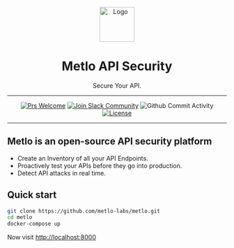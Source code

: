 <p align="center">
  <img alt="Logo" src="https://storage.googleapis.com/metlo-security-public-images/metlo_logo_horiz%404x.jpg" height="80" />
  <h1 align="center">Metlo API Security</h1>
  <p align="center">Secure Your API.</p>
</p>

---
<div align="center">

[![Prs Welcome](https://img.shields.io/badge/PRs-welcome-brightgreen.svg?style=shields)](http://makeapullrequest.com)
[![Join Slack Community](https://img.shields.io/badge/slack%20community-join-blue)](https://metlo.com/slack)
![Github Commit Activity](https://img.shields.io/github/commit-activity/m/metlo-labs/metlo)
[![License](https://img.shields.io/badge/license-MIT-brightgreen)](/LICENSE)

</div>

---

## Metlo is an open-source API security platform
* Create an Inventory of all your API Endpoints.
* Proactively test your APIs before they go into production.
* Detect API attacks in real time.

## Quick start
```bash
git clone https://github.com/metlo-labs/metlo.git
cd metlo
docker-compose up
```

Now visit [http://localhost:8000](http://localhost:8000)